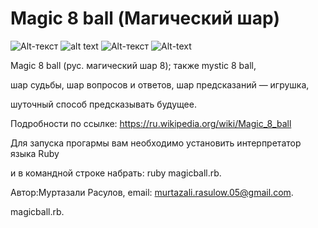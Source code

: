 # Magic 8 ball (Магический шар)

![Alt-текст](https://www.google.com/url?sa=i&url=https%3A%2F%2Fwww.telegraf-spb.ru%2Fproduct%2Fmagicheskij-shar-otvetov-vosmerka-rusificirovannyj%2F&psig=AOvVaw0EFNXietuzPGgiW-qxYUyb&ust=1604407466893000&source=images&cd=vfe&ved=0CAIQjRxqFwoTCLi31Nvx4-wCFQAAAAAdAAAAABAL "Магический шар")
![alt text](http://url/to/img.png)
![Alt-текст](https://avatars1.githubusercontent.com/u/5384215?v=3&s=460 "Орк")
![Alt-text](https://www.google.com/url?sa=i&url=https%3A%2F%2Ftiu.ru%2FMagicheskij-shar-predskazanij.html&psig=AOvVaw1EY4F1FzSkrXCUWc6LFfVg&ust=1604406470547000&source=images&cd=vfe&ved=0CAIQjRxqFwoTCPCK1Yru4-wCFQAAAAAdAAAAABAQ "Magicball")

Magic 8 ball (рус. магический шар 8); также mystic 8 ball,

шар судьбы, шар вопросов и ответов, шар предсказаний — игрушка, 

шуточный способ предсказывать будущее.

Подробности по ссылке: https://ru.wikipedia.org/wiki/Magic_8_ball

Для запуска прогармы вам необходимо установить интерпретатор языка Ruby

и в командной строке набрать: ruby magicball.rb.

Автор:Муртазали Расулов, email: murtazali.rasulow.05@gmail.com.

magicball.rb.
